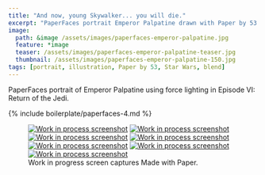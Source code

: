 ```yaml
---
title: "And now, young Skywalker... you will die."
excerpt: "PaperFaces portrait Emperor Palpatine drawn with Paper by 53 on an iPad."
image: 
  path: &image /assets/images/paperfaces-emperor-palpatine.jpg 
  feature: *image
  teaser: /assets/images/paperfaces-emperor-palpatine-teaser.jpg
  thumbnail: /assets/images/paperfaces-emperor-palpatine-150.jpg
tags: [portrait, illustration, Paper by 53, Star Wars, blend]
---
```


PaperFaces portrait of Emperor Palpatine using force lighting in Episode VI: Return of the Jedi.

{% include boilerplate/paperfaces-4.md %}

<figure class="third">
	<a href="/assets/images/paperfaces-emperor-palpatine-process-1-lg.jpg"><img src="/assets/images/paperfaces-emperor-palpatine-process-1-600.jpg" alt="Work in process screenshot"></a>
	<a href="/assets/images/paperfaces-emperor-palpatine-process-2-lg.jpg"><img src="/assets/images/paperfaces-emperor-palpatine-process-2-600.jpg" alt="Work in process screenshot"></a>
	<a href="/assets/images/paperfaces-emperor-palpatine-process-3-lg.jpg"><img src="/assets/images/paperfaces-emperor-palpatine-process-3-600.jpg" alt="Work in process screenshot"></a>
	<a href="/assets/images/paperfaces-emperor-palpatine-process-4-lg.jpg"><img src="/assets/images/paperfaces-emperor-palpatine-process-4-600.jpg" alt="Work in process screenshot"></a>
	<a href="/assets/images/paperfaces-emperor-palpatine-process-5-lg.jpg"><img src="/assets/images/paperfaces-emperor-palpatine-process-5-600.jpg" alt="Work in process screenshot"></a>
	<a href="/assets/images/paperfaces-emperor-palpatine-process-6-lg.jpg"><img src="/assets/images/paperfaces-emperor-palpatine-process-6-600.jpg" alt="Work in process screenshot"></a>
	<a href="/assets/images/paperfaces-emperor-palpatine-process-7-lg.jpg"><img src="/assets/images/paperfaces-emperor-palpatine-process-7-600.jpg" alt="Work in process screenshot"></a>
	<figcaption>Work in progress screen captures Made with Paper.</figcaption>
</figure>
